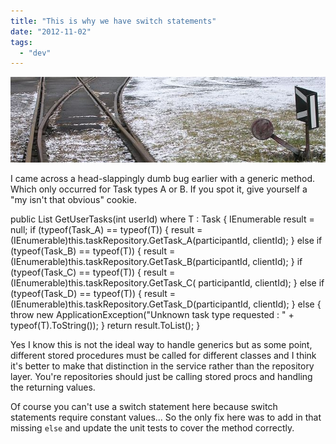 ```yaml
---
title: "This is why we have switch statements"
date: "2012-11-02"
tags: 
  - "dev"
---
```


[![](images/train-switch.jpg "train-switch")](http://spurious-logic.net/this-is-why-we-have-switch-statements)

I came across a head-slappingly dumb bug earlier with a generic method. Which only occurred for Task types A or B. If you spot it, give yourself a "my isn't that obvious" cookie.

public List<T> GetUserTasks<T>(int userId) where T : Task { IEnumerable<T> result = null; if (typeof(Task\_A) == typeof(T)) { result = (IEnumerable<T>)this.taskRepository.GetTask\_A(participantId, clientId); } else if (typeof(Task\_B) == typeof(T)) { result = (IEnumerable<T>)this.taskRepository.GetTask\_B(participantId, clientId); } if (typeof(Task\_C) == typeof(T)) { result = (IEnumerable<T>)this.taskRepository.GetTask\_C( participantId, clientId); } else if (typeof(Task\_D) == typeof(T)) { result = (IEnumerable<T>)this.taskRepository.GetTask\_D(participantId, clientId); } else { throw new ApplicationException("Unknown task type requested : " + typeof(T).ToString()); } return result.ToList(); }

Yes I know this is not the ideal way to handle generics but as some point, different stored procedures must be called for different classes and I think it's better to make that distinction in the service rather than the repository layer. You're repositories should just be calling stored procs and handling the returning values.

Of course you can't use a switch statement here because switch statements require constant values... So the only fix here was to add in that missing `else` and update the unit tests to cover the method correctly.
